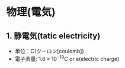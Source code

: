 # 物理(電気)

## 1. 静電気(tatic electricity)

- 単位：C(クーロン[coulomb])
- 電子素量: $1.6 \times 10^{-19} C$ or e(electric charge)
